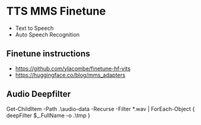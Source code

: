 # TTS MMS Finetune

- Text to Speech
- Auto Speech Recognition

## Finetune instructions

- https://github.com/ylacombe/finetune-hf-vits
- https://huggingface.co/blog/mms_adapters

## Audio Deepfilter

Get-ChildItem -Path .\audio-data -Recurse -Filter *.wav | ForEach-Object { deepFilter $_.FullName -o .\tmp }

